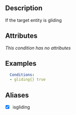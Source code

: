 ## Description
If the target entity is gliding


## Attributes
*This condition has no attributes*


## Examples
```yaml
  Conditions:
  - gliding{} true
```


## Aliases
- [x] isgliding